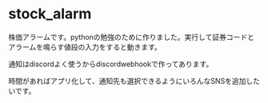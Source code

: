 # stock_alarm

株価アラームです。pythonの勉強のために作りました。実行して証券コードとアラームを鳴らす値段の入力をすると動きます。

通知はdiscordよく使うからdiscordwebhookで作ってあります。

時間があればアプリ化して、通知先も選択できるようにいろんなSNSを追加したいです。


